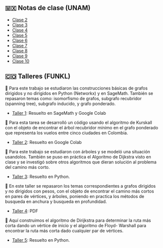 ## 🇲🇽 Notas de clase (UNAM)

 * [Clase 2](https://drive.google.com/file/d/1ZyRtFIFMhyaQy2iJ01FRFmUM929OqOeF/view?usp=sharing)
 * [Clase 3](https://drive.google.com/file/d/1Ud6PdUpsKodeZ_z7Mo3D1wkTJ8nCEQVm/view?usp=sharing)
 * [Clase 4](https://drive.google.com/file/d/1EYxhDvPuvlwQQon3ZjnxXVzI0SQQ1rDZ/view?usp=sharing)
 * [Clase 5](https://drive.google.com/file/d/1BX4TrAo8xXaqWl8WpXxGCintCRK2jQew/view?usp=sharing)
 * [Clase 6](https://drive.google.com/file/d/1c9J-ihtGtJ3RzYTf8Z99HCCAtb0oWttg/view?usp=sharing)
 * [Clase 7](https://drive.google.com/file/d/1ioyL3rvelVevIv0u6dAVVRvttnwmnBkc/view?usp=sharing)
 * [Clase 8](https://drive.google.com/file/d/1Ugz_wgiYNDK79Yoxh3jlMnN2JzMDQqgw/view?usp=sharing)
 * [Clase 9](https://drive.google.com/file/d/14oOyw39_JoQf9JoDaSvJNJQEU3q63SF-/view?usp=sharing)
 * [Clase 10](https://drive.google.com/file/d/1BX4TrAo8xXaqWl8WpXxGCintCRK2jQew/view?usp=sharing)

## 🇨🇴 Talleres (FUNKL)

📑 Para este trabajo se estudiaron las construcciones básicas de grafos dirigidos y no dirigidos en Python (Networkx) y en SageMath. También se repasaron temas como: isomorfismo de grafos, subgrafo recubridor (spanning tree), subgrafo inducido, y grafo ponderado.

* [Taller 1](https://alejandratm.github.io/GraphTheory/Taller-1/Taller1-Grafos.html): Resuelto en SageMath y Google Colab

📑 Para esta tarea se desarrolló un código usando el algoritmo de Kurskall con el objeto de encontrar el árbol recubridor mínimo en el grafo ponderado que representa los vuelos entre cinco ciudades en Colombia.
  * [Taller 2](https://colab.research.google.com/drive/1liIY-Z_ECmrNzZAZ3xa_aSATD1Nu_71p?usp=sharing): Resuelto en Google Colab

📑 Para este trabajo se estudiaron con árboles y se modeló una situación usandolos. También se puso en práctica el Algoritmo de Dijkstra visto en clase y se investigó sobre otros algoritmos que dieran solución al problema del camino más corto.
 * [Taller 3](https://alejandratm.github.io/GraphTheory/Taller-3/Tarea3.html): Resuelto en Python.

📑 En este taller se repasaron los temas correspondientes a grafos dirigidos y no dirigidos con pesos, con el objeto de encontrar el camino más cortos en pares de vértices, y árboles, poniendo en practica los métodos de busqueda en anchura y busqueda en profundidad.
 * [Taller 4](https://drive.google.com/file/d/1sdwtmRHhpxt5fvsSwcEEz62JJilZo8je/view?usp=sharing): PDF

📑 Aquí construimos el algoritmo de Dirijkstra para determinar la ruta más corta dando un vértice de inicio y el algoritmo de Floyd- Warshall para encontrar la ruta más corta dado cualquier par de vértices.
 * [Taller 5](https://alejandratm.github.io/GraphTheory/Taller-5/Algoritmo-Dirijkstra.html): Resuelto en Python.
